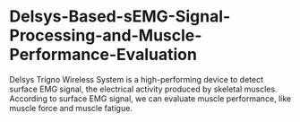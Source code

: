# Delsys-Based-sEMG-Signal-Processing-and-Muscle-Performance-Evaluation

Delsys Trigno Wireless System is a high-performing device to detect surface EMG signal, 
the electrical activity produced by skeletal muscles. According to surface EMG signal, 
we can evaluate muscle performance, like muscle force and muscle fatigue.
